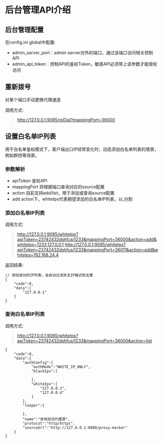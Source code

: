 # 后台管理API介绍

## 后台管理配置
在config.ini global中配置:
- admin_server_port：admin server对外的端口，通过该端口访问相关控制API
- admin_api_token：控制API的鉴权Token，敏感API必须带上该参数才能授权访问

## 重新拨号
对某个端口手动更换代理通道

调用方式:
> http://127.0.0.1:9085/reDial?mappingPort=36000

## 设置白名单IP列表
用于白名单鉴权模式下，客户端出口IP经常变化时，动态添加白名单列表的情景，例如群控等场景。

### 参数解析
- apiToken 鉴权API
- mappingPort 将根据端口查询对应的source配置
- action 目前支持add/list，用于添加或查询source配置
- add action下，whiteIps代表期望添加的白名单IP列表，以,分割

### 添加白名单IP列表
调用方式:
> http://127.0.0.1:9085/whiteIps?apiToken=23742432dshfusi1233&mappingPort=36000&action=add&whiteIps=1233,127.0.0.1
> http://127.0.0.1:9085/whiteIps?apiToken=23742432dshfusi1233&mappingPort=36011&action=add&whiteIps=192.168.24.4

返回结果:

```
// 添加成功的IP列表，会自动过滤非法IP格式和去重
{
    "code":0,
    "data":[
        "127.0.0.1"
    ]
}
```

### 查询白名单IP列表

调用方式:
> http://127.0.0.1:9085/whiteIps?apiToken=23742432dshfusi1233&mappingPort=36000&action=list

```
{
    "code":0,
    "data":{
        "authConfig":{
            "authMode":"WHITE_IP_ONLY",
            "blackIps":[

            ],
            "whiteIps":[
                "127.0.0.3",
                "127.0.0.4"
            ]
        },
        "looper":{

        },
        "name":"本地测试代理源",
        "protocol":"http/https",
        "sourceUrl":"http://127.0.0.1:8080/proxy-mocker"
    }
}
```